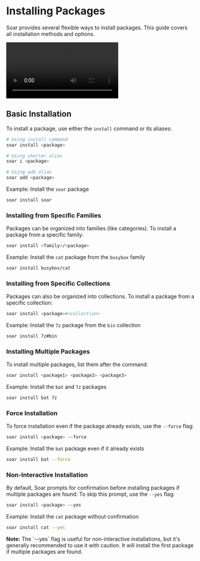 # Installing Packages

Soar provides several flexible ways to install packages. This guide covers all installation methods and options.

<div class="video-wrapper">
    <video src="/video/install.mp4" controls></video>
</div>

## Basic Installation

To install a package, use either the `install` command or its aliases:

```sh
# Using install command
soar install <package>

# Using shorter alias
soar i <package>

# Using add alias
soar add <package>
```

Example: Install the `soar` package
```sh
soar install soar
```

### Installing from Specific Families

Packages can be organized into families (like categories). To install a package from a specific family:

```sh
soar install <family>/<package>
```

Example: Install the `cat` package from the `busybox` family
```sh
soar install busybox/cat
```

### Installing from Specific Collections

Packages can also be organized into collections. To install a package from a specific collection:

```sh
soar install <package>#<collection>
```

Example: Install the `7z` package from the `bin` collection
```sh
soar install 7z#bin
```

### Installing Multiple Packages

To install multiple packages, list them after the command:

```sh
soar install <package1> <package2> <package3>
```

Example: Install the `bat` and `7z` packages
```sh
soar install bat 7z
```

### Force Installation

To force installation even if the package already exists, use the `--force` flag:

```sh
soar install <package> --force
```

Example: Install the `bat` package even if it already exists
```sh
soar install bat --force
```

### Non-Interactive Installation

By default, Soar prompts for confirmation before installing packages if multiple packages are found. To skip this prompt, use the `--yes` flag:

```sh
soar install <package> --yes
```

Example: Install the `cat` package without confirmation
```sh
soar install cat --yes
```

<div class="warning">
    <strong>Note:</strong> The `--yes` flag is useful for non-interactive installations, but it's generally recommended to use it with caution. It will install the first package if multiple packages are found.
</div>
